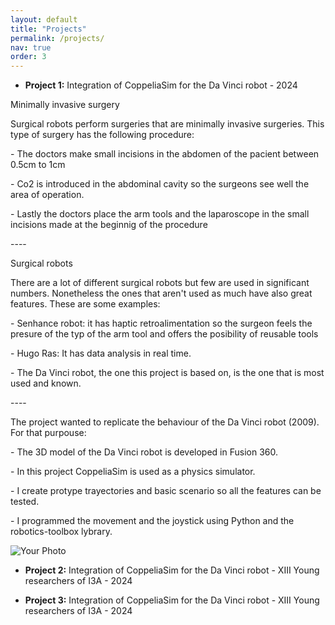 ```yaml
---
layout: default
title: "Projects"
permalink: /projects/
nav: true
order: 3
---
```


<div class="home-intro">
  <div class="right-columns">
   <div class="projects-column">
      <ul>
        <li><strong>Project 1:</strong> Integration of CoppeliaSim for the Da Vinci robot - 2024</li>
      </ul>
      <p>Minimally invasive surgery</p>
      <p>Surgical robots perform surgeries that are minimally invasive surgeries. This type of surgery has the following procedure:</p>
      <p>- The doctors make small incisions in the abdomen of the pacient between 0.5cm to 1cm </p>
      <p>- Co2 is introduced in the abdominal cavity so the surgeons see well the area of operation.</p>
      <p>- Lastly the doctors place the arm tools and the laparoscope in the small incisions made at the beginnig of the procedure</p>
      <p> ----</p>
      <p>Surgical robots</p>
      <p>There are a lot of different surgical robots but few are used in significant numbers. Nonetheless the ones that aren't used as much have also great features. These are some examples:</p>
      <p>- Senhance robot: it has haptic retroalimentation so the surgeon feels the presure of the typ of the arm tool and offers the posibility of reusable tools</p>
      <p>- Hugo Ras: It has data analysis in real time.</p>
      <p>- The Da Vinci robot, the one this project is based on, is the one that is most used and known.</p>
      <p> ----</p>
      <p>The project wanted to replicate the behaviour of the Da Vinci robot (2009). For that purpouse:</p>
      <p>- The 3D model of the Da Vinci robot is developed in Fusion 360.</p>
      <p>- In this project CoppeliaSim is used as a physics simulator.</p>
      <p>- I create protype trayectories and basic scenario so all the features can be tested.</p>
      <p>- I programmed the movement and the joystick using Python and the robotics-toolbox lybrary.</p>
      <img src="{{ '/assets/images/davinci.png' | relative_url }}" alt="Your Photo">
    </div>
    <div class="projects-column">
      <ul>
        <li><strong>Project 2:</strong> Integration of CoppeliaSim for the Da Vinci robot - XIII Young researchers of I3A - 2024</li>
      </ul>
      <p><object data="{{ 'assets/files/poster.pdf' | relative_url }}" height="100%" width="100%"></object></p>
    </div>
    <div class="projects-column">
      <ul>
        <li><strong>Project 3:</strong> Integration of CoppeliaSim for the Da Vinci robot - XIII Young researchers of I3A - 2024</li>
      </ul>
      <p><object data="{{ 'assets/files/poster.pdf' | relative_url }}" height="100%" width="100%"></object></p>
    </div>
  </div>
</div>
